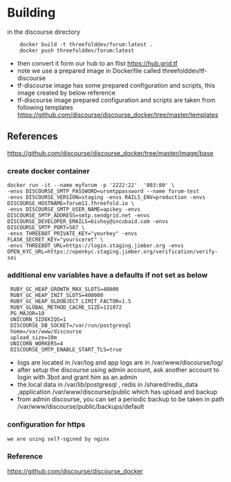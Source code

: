 # Building

in the discourse directory

```
    docker build -t threefolddev/forum:latest . 
    docker push threefolddev/forum:latest
```
- then convert it form our hub to an flist https://hub.grid.tf
- note we use a prepared image in Dockerfile called threefolddev/tf-discourse
- tf-discourse image has some prepared configuration and scripts, this image created by below reference 
- tf-discourse image prepared configuration and scripts are taken from following templates 
   https://github.com/discourse/discourse_docker/tree/master/templates

## References

https://github.com/discourse/discourse_docker/tree/master/image/base

### create docker container 
```
docker run -it --name myforum -p '2222:22'  '803:80' \ 
-envs DISCOURSE_SMTP_PASSWORD=ursmtppassword --name forum-test
-envs DISCOURSE_VERSION=staging -envs RAILS_ENV=production -envs DISCOURSE_HOSTNAME=forum11.threefold.io \ 
-envs DISCOURSE_SMTP_USER_NAME=apikey -envs DISCOURSE_SMTP_ADDRESS=smtp.sendgrid.net -envs DISCOURSE_DEVELOPER_EMAILS=bishoy@incubaid.com -envs DISCOURSE_SMTP_PORT=587 \ 
-envs THREEBOT_PRIVATE_KEY="yourkey" -envs FLASK_SECRET_KEY="yoursceret" \
-envs THREEBOT_URL=https://login.staging.jimber.org -envs OPEN_KYC_URL=https://openkyc.staging.jimber.org/verification/verify-sei
```

### additional env variables have a defaults if not set as below
    
     RUBY_GC_HEAP_GROWTH_MAX_SLOTS=40000
     RUBY_GC_HEAP_INIT_SLOTS=400000
     RUBY_GC_HEAP_OLDOBJECT_LIMIT_FACTOR=1.5
     RUBY_GLOBAL_METHOD_CACHE_SIZE=131072
     PG_MAJOR=10
     UNICORN_SIDEKIQS=1
     DISCOURSE_DB_SOCKET=/var/run/postgresql
     home=/var/www/discourse
     upload_size=10m
     UNICORN_WORKERS=4
     DISCOURSE_SMTP_ENABLE_START_TLS=true
     
    
- logs are located in /var/log and app logs are in /var/www/discourse/log/
- after setup the discourse using admin account, ask another account to login with 3bot and grant him as an admin
- the local data in /var/lib/postgresql , redis in /shared/redis_data ,application /var/www/discourse/public which has upload and backup
- from admin discourse, you can set a periodic backup to be taken in path /var/www/discourse/public/backups/default

### configuration for https
    we are using self-sgined by nginx
    
### Reference

https://github.com/discourse/discourse_docker
